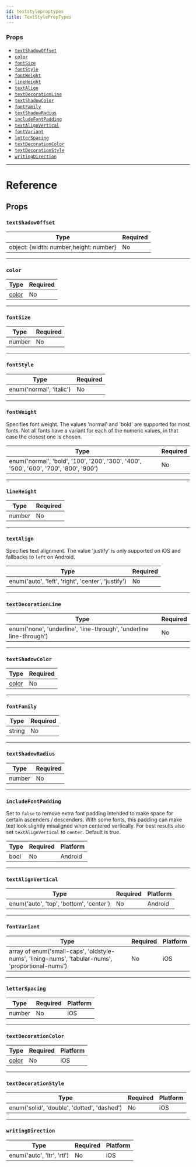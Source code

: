 ```yaml
---
id: textstyleproptypes
title: TextStylePropTypes
---
```

### Props

- [`textShadowOffset`](docs/textstyleproptypes.html#textshadowoffset)
- [`color`](docs/textstyleproptypes.html#color)
- [`fontSize`](docs/textstyleproptypes.html#fontsize)
- [`fontStyle`](docs/textstyleproptypes.html#fontstyle)
- [`fontWeight`](docs/textstyleproptypes.html#fontweight)
- [`lineHeight`](docs/textstyleproptypes.html#lineheight)
- [`textAlign`](docs/textstyleproptypes.html#textalign)
- [`textDecorationLine`](docs/textstyleproptypes.html#textdecorationline)
- [`textShadowColor`](docs/textstyleproptypes.html#textshadowcolor)
- [`fontFamily`](docs/textstyleproptypes.html#fontfamily)
- [`textShadowRadius`](docs/textstyleproptypes.html#textshadowradius)
- [`includeFontPadding`](docs/textstyleproptypes.html#includefontpadding)
- [`textAlignVertical`](docs/textstyleproptypes.html#textalignvertical)
- [`fontVariant`](docs/textstyleproptypes.html#fontvariant)
- [`letterSpacing`](docs/textstyleproptypes.html#letterspacing)
- [`textDecorationColor`](docs/textstyleproptypes.html#textdecorationcolor)
- [`textDecorationStyle`](docs/textstyleproptypes.html#textdecorationstyle)
- [`writingDirection`](docs/textstyleproptypes.html#writingdirection)






---

# Reference

## Props

### `textShadowOffset`



| Type | Required |
| - | - |
| object: {width: number,height: number} | No |




---

### `color`



| Type | Required |
| - | - |
| [color](docs/colors.html) | No |




---

### `fontSize`



| Type | Required |
| - | - |
| number | No |




---

### `fontStyle`



| Type | Required |
| - | - |
| enum('normal', 'italic') | No |




---

### `fontWeight`

Specifies font weight. The values 'normal' and 'bold' are supported for
most fonts. Not all fonts have a variant for each of the numeric values,
in that case the closest one is chosen.

| Type | Required |
| - | - |
| enum('normal', 'bold', '100', '200', '300', '400', '500', '600', '700', '800', '900') | No |




---

### `lineHeight`



| Type | Required |
| - | - |
| number | No |




---

### `textAlign`

Specifies text alignment. The value 'justify' is only supported on iOS and
fallbacks to `left` on Android.

| Type | Required |
| - | - |
| enum('auto', 'left', 'right', 'center', 'justify') | No |




---

### `textDecorationLine`



| Type | Required |
| - | - |
| enum('none', 'underline', 'line-through', 'underline line-through') | No |




---

### `textShadowColor`



| Type | Required |
| - | - |
| [color](docs/colors.html) | No |




---

### `fontFamily`



| Type | Required |
| - | - |
| string | No |




---

### `textShadowRadius`



| Type | Required |
| - | - |
| number | No |




---

### `includeFontPadding`

Set to `false` to remove extra font padding intended to make space for certain ascenders / descenders.
With some fonts, this padding can make text look slightly misaligned when centered vertically.
For best results also set `textAlignVertical` to `center`. Default is true.


| Type | Required | Platform |
| - | - | - |
| bool | No | Android  |




---

### `textAlignVertical`



| Type | Required | Platform |
| - | - | - |
| enum('auto', 'top', 'bottom', 'center') | No | Android  |




---

### `fontVariant`



| Type | Required | Platform |
| - | - | - |
| array of enum('small-caps', 'oldstyle-nums', 'lining-nums', 'tabular-nums', 'proportional-nums') | No | iOS  |




---

### `letterSpacing`



| Type | Required | Platform |
| - | - | - |
| number | No | iOS  |




---

### `textDecorationColor`



| Type | Required | Platform |
| - | - | - |
| [color](docs/colors.html) | No | iOS  |




---

### `textDecorationStyle`



| Type | Required | Platform |
| - | - | - |
| enum('solid', 'double', 'dotted', 'dashed') | No | iOS  |




---

### `writingDirection`



| Type | Required | Platform |
| - | - | - |
| enum('auto', 'ltr', 'rtl') | No | iOS  |







